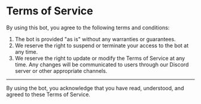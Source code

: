 # Terms of Service

By using this bot, you agree to the following terms and conditions:

1. The bot is provided "as is" without any warranties or guarantees.
2. We reserve the right to suspend or terminate your access to the bot at any time.
3. We reserve the right to update or modify the Terms of Service at any time. Any changes will be communicated to users through our Discord server or other appropriate channels.

***

By using the bot, you acknowledge that you have read, understood, and agreed to these Terms of Service.
